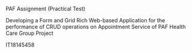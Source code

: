 PAF Assignment (Practical Test)


Developing a Form and Grid Rich Web-based Application for the performance of CRUD operations on Appointment Service of PAF Health Care Group Project



IT18145458

